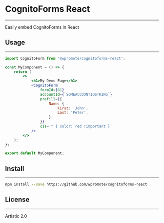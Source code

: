 # CognitoForms React

---

Easily embed CognitoForms in React

## Usage

---

```jsx
import CognitoForm from '@wpromote/cognitoforms-react';

const MyComponent = () => {
	return (
		<>
			<h1>My Demo Page</h1>
			<CognitoForm
				formId={61}
				accountId={`SOMEACCOUNTIDSTRING`}
				prefill={{
					Name: {
						First: 'John',
						Last: 'Peter',
					},
				}}
				css='* { color: red !important }'
			/>
		</>
	);
};

export default MyComponent;
```

## Install

---

```bash
npm install --save https://github.com/wpromote/cognitoforms-react
```

## License

---

Artistic 2.0

